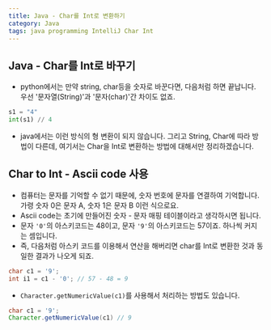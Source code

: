 ```yaml
---
title: Java - Char를 Int로 변환하기
category: Java
tags: java programming IntelliJ Char Int
---
```


## Java - Char를 Int로 바꾸기

- python에서는 만약 string, char등을 숫자로 바꾼다면, 다음처럼 하면 끝납니다. 우선 '문자열(String)'과 '문자(char)'간 차이도 없죠.

```python
s1 = "4"
int(s1) // 4 
```

- java에서는 이런 방식의 형 변환이 되지 않습니다. 그리고 String, Char에 따라 방법이 다른데, 여기서는 Char을 Int로 변환하는 방법에 대해서만 정리하겠습니다. 

## Char to Int - Ascii code 사용

- 컴퓨터는 문자를 기억할 수 없기 때문에, 숫자 번호에 문자를 연결하여 기억합니다. 가령 숫자 0은 문자 A, 숫자 1은 문자 B 이런 식으로요.
- Ascii code는 초기에 만들어진 숫자 - 문자 매핑 테이블이라고 생각하시면 됩니다.
- 문자 `'0'`의 아스키코드는 48이고, 문자 `'9'`의 아스키코드는 57이죠. 하나씩 커지는 셈입니다.
- 즉, 다음처럼 아스키 코드를 이용해서 연산을 해버리면 char를 Int로 변환한 것과 동일한 결과가 나오게 되죠.

```java
char c1 = '9';
int i1 = c1 - '0'; // 57 - 48 = 9
```

- `Character.getNumericValue(c1)`를 사용해서 처리하는 방법도 있습니다.

```java
char c1 = '9';
Character.getNumericValue(c1) // 9 
```
